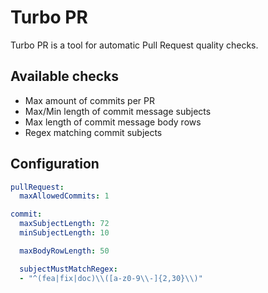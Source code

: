 # Turbo PR

Turbo PR is a tool for automatic Pull Request quality checks.

## Available checks

* Max amount of commits per PR
* Max/Min length of commit message subjects
* Max length of commit message body rows
* Regex matching commit subjects

## Configuration 

```yaml
pullRequest:
  maxAllowedCommits: 1

commit:
  maxSubjectLength: 72
  minSubjectLength: 10

  maxBodyRowLength: 50

  subjectMustMatchRegex:
  - "^(fea|fix|doc)\\([a-z0-9\\-]{2,30}\\)"
```